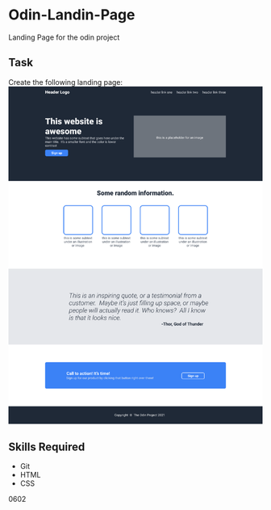 # Odin-Landin-Page
Landing Page for the odin project

## Task
Create the following landing page:  
![image](/assets/example.png)

## Skills Required

- Git
- HTML
- CSS


0602